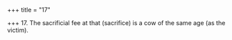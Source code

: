 +++
title = "17"

+++
17. The sacrificial fee at that (sacrifice) is a cow of the same age (as the victim).
